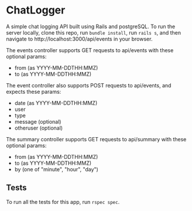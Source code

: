# ChatLogger
A simple chat logging API built using Rails and postgreSQL. To run the server locally, clone this repo, run `bundle install`, run `rails s`, and then navigate to http://localhost:3000/api/events in your browser.

The events controller supports GET requests to api/events with these optional params:
- from (as YYYY-MM-DDTHH:MMZ)
- to (as YYYY-MM-DDTHH:MMZ)

The event controller also supports POST requests to api/events, and expects these params:
- date (as YYYY-MM-DDTHH:MMZ)
- user
- type
- message (optional)
- otheruser (optional)

The summary controller supports GET requests to api/summary with these optional params:
- from (as YYYY-MM-DDTHH:MMZ)
- to (as YYYY-MM-DDTHH:MMZ)
- by (one of "minute", "hour", "day")

## Tests
To run all the tests for this app, run `rspec spec`.
